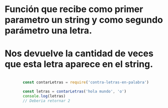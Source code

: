 # Función que recibe como primer parametro un string y como segundo parámetro una letra.

# Nos devuelve la cantidad de veces que esta letra aparece en el string.

```javascript
		
        const contarLetras = require('contra-letras-en-palabra')

        const letras = contarLetras('hola mundo', 'o')
        console.log(letras)
        // Deberia retornar 2
	
		
```